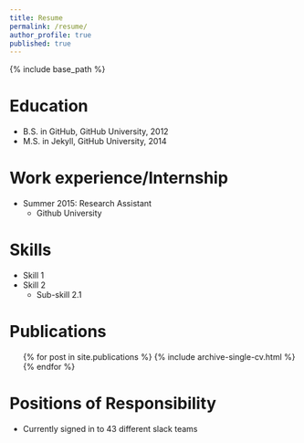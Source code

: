 ```yaml
---
title: Resume
permalink: /resume/
author_profile: true
published: true
---
```


{% include base_path %}

Education
======
* B.S. in GitHub, GitHub University, 2012
* M.S. in Jekyll, GitHub University, 2014

Work experience/Internship
======
* Summer 2015: Research Assistant
  * Github University
  
Skills
======
* Skill 1
* Skill 2
  * Sub-skill 2.1

Publications
======
  <ul>{% for post in site.publications %}
    {% include archive-single-cv.html %}
  {% endfor %}</ul>
  
Positions of Responsibility
======
* Currently signed in to 43 different slack teams
